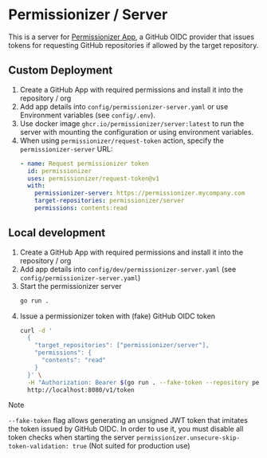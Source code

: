# Permissionizer / Server

This is a server for [Permissionizer App](TODO), a GitHub OIDC provider that issues tokens for requesting GitHub repositories if allowed by the target repository.

## Custom Deployment

1. Create a GitHub App with required permissions and install it into the repository / org
2. Add app details into `config/permissionizer-server.yaml` or use Environment variables (see `config/.env`).
3. Use docker image `ghcr.io/permissionizer/server:latest` to run the server with mounting the configuration or using environment variables.
4. When using `permissionizer/request-token` action, specify the `permissionizer-server` URL:
   ```yaml
   - name: Request permissionizer token
     id: permissionizer
     uses: permissionizer/request-token@v1
     with:
       permissionizer-server: https://permissionizer.mycompany.com
       target-repositories: permissionizer/server
       permissions: contents:read
   ```
  
## Local development

1. Create a GitHub App with required permissions and install it into the repository / org
2. Add app details into `config/dev/permissionizer-server.yaml` (see `config/permissionizer-server.yaml`)
3. Start the permissionizer server
   ```bash
   go run .
   ```
4. Issue a permissionizer token with (fake) GitHub OIDC token
   ```bash
   curl -d '
     {
       "target_repositories": ["permissionizer/server"],
       "permissions": {
         "contents": "read"
       }
     }' \
     -H "Authorization: Bearer $(go run . --fake-token --repository permissionizer/request-token)" \
     http://localhost:8080/v1/token
   ```

> [!NOTE]
> `--fake-token` flag allows generating an unsigned JWT token that imitates the token issued by GitHub OIDC.
> In order to use it, you must disable all token checks when starting the server `permissionizer.unsecure-skip-token-validation: true` (Not suited for production use)

